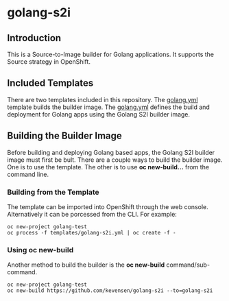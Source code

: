 # golang-s2i
## Introduction
This is a Source-to-Image builder for Golang applications.  It supports the Source strategy in OpenShift.

## Included Templates
There are two templates included in this repository.  The [golang.yml](templates/golang-s2i.yml) template builds the builder image.  The [golang.yml](templates/golang.yml) defines the build and deployment for Golang apps using the Golang S2I builder image.

## Building the Builder Image
Before building and deploying Golang based apps, the Golang S2I builder image must first be bult.  There are a couple ways to build the builder image.  One is to use the template.  The other is to use **oc new-build...** from the command line.

### Building from the Template
The template can be imported into OpenShift through the web console.  Alternatively it can be porcessed from the CLI.  For example:
```terminal
oc new-project golang-test
oc process -f templates/golang-s2i.yml | oc create -f -
``` 

### Using oc new-build
Another method to build the builder is the **oc new-build** command/sub-command.
```terminal
oc new-project golang-test
oc new-build https://github.com/kevensen/golang-s2i --to=golang-s2i
```
